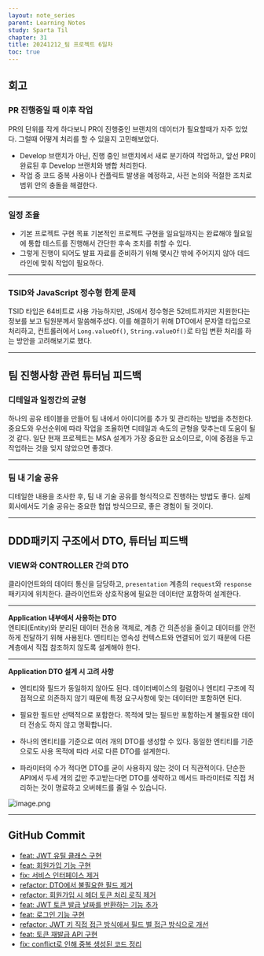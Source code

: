 ```yaml
---
layout: note_series
parent: Learning Notes
study: Sparta Til
chapter: 31
title: 20241212_팀 프로젝트 6일차
toc: true
---
```


## 회고
### PR 진행중일 때 이후 작업
PR의 단위를 작게 하다보니 PR이 진행중인 브랜치의 데이터가 필요할때가 자주 있었다.
그럴때 어떻게 처리를 할 수 있을지 고민해보았다.

- Develop 브랜치가 아닌, 진행 중인 브랜치에서 새로 분기하여 작업하고, 앞선 PR이 완료된 후 Develop 브랜치와 병합 처리한다.
- 작업 중 코드 중복 사용이나 컨플릭트 발생을 예정하고, 사전 논의와 적절한 조치로 범위 안의 충돌을 해결한다.

---

### 일정 조율
- 기본 프로젝트 구현 목표
  기본적인 프로젝트 구현을 일요일까지는 완료해야 월요일에 통합 테스트를 진행해서 간단한 후속 조치를 취할 수 있다. 
- 그렇게 진행이 되어도 발표 자료를 준비하기 위해 몇시간 밖에 주어지지 않아 데드라인에 맞춰 작업이 필요하다.

---

### TSID와 JavaScript 정수형 한계 문제
TSID 타입은 64비트로 사용 가능하지만, JS에서 정수형은 52비트까지만 지원한다는 정보를 보고 팀원분께서 말씀해주셨다.
이를 해결하기 위해 DTO에서 문자열 타입으로 처리하고, 컨트롤러에서 `Long.valueOf()`, `String.valueOf()`로 타입 변환 처리를 하는 방안을 고려해보기로 했다.

---

## 팀 진행사항 관련 튜터님 피드백
### 디테일과 일정간의 균형
하나의 공유 테이블을 만들어 팀 내에서 아이디어를 추가 및 관리하는 방법을 추천한다.
중요도와 우선순위에 따라 작업을 조율하면 디테일과 속도의 균형을 맞추는데 도움이 될 것 같다.
일단 현재 프로젝트는 MSA 설계가 가장 중요한 요소이므로, 이에 중점을 두고 작업하는 것을 잊지 않았으면 좋겠다.

---

### 팀 내 기술 공유
디테일한 내용을 조사한 후, 팀 내 기술 공유를 형식적으로 진행하는 방법도 좋다.
실제 회사에서도 기술 공유는 중요한 협업 방식으므로, 좋은 경험이 될 것이다.

---

## DDD패키지 구조에서 DTO, 튜터님 피드백
### VIEW와 CONTROLLER 간의 DTO
클라이언트와의 데이터 통신을 담당하고, `presentation` 계층의 `request`와 `response` 패키지에 위치한다.
클라이언트와 상호작용에 필요한 데이터만 포함하여 설계한다.

---

**Application 내부에서 사용하는 DTO**  
엔티티(Entity)와 분리된 데이터 전송용 객체로, 계층 간 의존성을 줄이고 데이터를 안전하게 전달하기 위해 사용된다. 엔티티는 영속성 컨텍스트와 연결되어 있기 때문에 다른 계층에서 직접 참조하지 않도록 설계해야 한다.

---

**Application DTO 설계 시 고려 사항**
- 엔티티와 필드가 동일하지 않아도 된다.
  데이터베이스의 컬럼이나 엔티티 구조에 직접적으로 의존하지 않기 때문에 특정 요구사항에 맞는 데이터만 포함하면 된다.

- 필요한 필드만 선택적으로 포함한다.
  목적에 맞는 필드만 포함하는게 불필요한 데이터 전송도 하지 않고 명확합니다.

- 하나의 엔티티를 기준으로 여러 개의 DTO를 생성할 수 있다.
  동일한 엔티티를 기준으로도 사용 목적에 따라 서로 다른 DTO를 설계한다.

- 파라미터의 수가 적다면 DTO를 굳이 사용하지 않는 것이 더 직관적이다.
  단순한 API에서 두세 개의 값만 주고받는다면 DTO를 생략하고 메서드 파라미터로 직접 처리하는 것이 명료하고 오버헤드를 줄일 수 있습니다.

![image.png](https://file.notion.so/f/f/b871e4f7-2e91-4461-a99d-f64b1837e00c/a53831e2-4acc-48f8-afb0-8b7321418af0/image.png?table=block&id=15a133b1-41d6-80e7-bbdc-ee22c90d295e&spaceId=b871e4f7-2e91-4461-a99d-f64b1837e00c&expirationTimestamp=1734393600000&signature=Fw_IEIQhC1KnTlfRHExofulADeWpiTkY1WprQMOjlpc&downloadName=image.png)

---

## GitHub Commit
- [feat: JWT 유틸 클래스 구현](https://github.com/jv-cc/FlowMesh/commit/a235db258745256cd26be50ae74bba5003cfd419)
- [feat: 회원가입 기능 구현](https://github.com/jv-cc/FlowMesh/commit/010228122986c04322ba265a3a261e1948652344)
- [fix: 서비스 인터페이스 제거](https://github.com/jv-cc/FlowMesh/commit/5f37e0d664c7ee744943b572e934dfdfd62c64cd)
- [refactor: DTO에서 불필요한 필드 제거](https://github.com/jv-cc/FlowMesh/commit/7e68dc68c90f70d27cd89ea31eb5dc348118b178)
- [refactor: 회원가입 시 헤더 토큰 처리 로직 제거](https://github.com/jv-cc/FlowMesh/commit/c6c12ed17e980eb6986470e3a2d94a65debeed3e)
- [feat: JWT 토큰 발급 날짜를 반환하는 기능 추가](https://github.com/jv-cc/FlowMesh/commit/e978346390decb5213c031690d5bddc94772aeb2)
- [feat: 로그인 기능 구현](https://github.com/jv-cc/FlowMesh/commit/628a10a89dc2cfad5b60817673173dd8284029b7)
- [refactor: JWT 키 직접 접근 방식에서 필드 별 접근 방식으로 개선](https://github.com/jv-cc/FlowMesh/commit/d394861a2c32f7c55594008bb9d56b2f569b45af)
- [feat: 토큰 재발급 API 구현](https://github.com/jv-cc/FlowMesh/commit/226dd3c74de273db868c6b2812f8c940bd5b478e)
- [fix: conflict로 인해 중복 생성된 코드 정리](https://github.com/jv-cc/FlowMesh/commit/51b11ba1803080dc5b8a19519c84ebfd294e232d)
